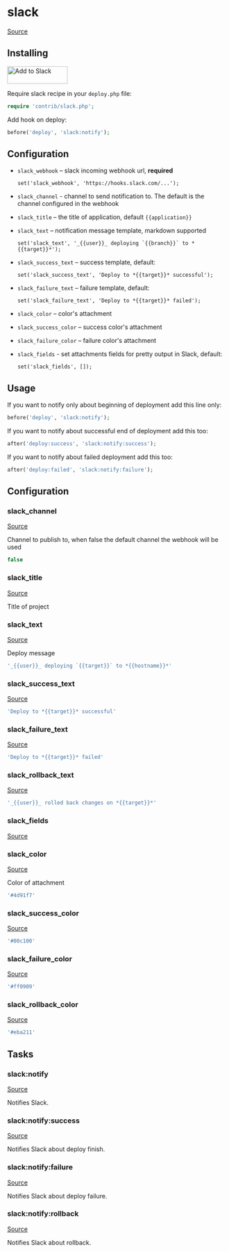 <!-- DO NOT EDIT THIS FILE! -->
<!-- Instead edit contrib/slack.php -->
<!-- Then run bin/docgen -->

# slack

[Source](/contrib/slack.php)



## Installing

<a href="https://slack.com/oauth/authorize?&client_id=113734341365.225973502034&scope=incoming-webhook"><img alt="Add to Slack" height="40" width="139" src="https://platform.slack-edge.com/img/add_to_slack.png" srcset="https://platform.slack-edge.com/img/add_to_slack.png 1x, https://platform.slack-edge.com/img/add_to_slack@2x.png 2x" /></a>

Require slack recipe in your `deploy.php` file:

```php
require 'contrib/slack.php';
```

Add hook on deploy:

```php
before('deploy', 'slack:notify');
```

## Configuration

- `slack_webhook` – slack incoming webhook url, **required**
  ```
  set('slack_webhook', 'https://hooks.slack.com/...');
  ```
- `slack_channel` - channel to send notification to. The default is the channel configured in the webhook
- `slack_title` – the title of application, default `{{application}}`
- `slack_text` – notification message template, markdown supported
  ```
  set('slack_text', '_{{user}}_ deploying `{{branch}}` to *{{target}}*');
  ```
- `slack_success_text` – success template, default:
  ```
  set('slack_success_text', 'Deploy to *{{target}}* successful');
  ```
- `slack_failure_text` – failure template, default:
  ```
  set('slack_failure_text', 'Deploy to *{{target}}* failed');
  ```

- `slack_color` – color's attachment
- `slack_success_color` – success color's attachment
- `slack_failure_color` – failure color's attachment
- `slack_fields` - set attachments fields for pretty output in Slack, default:
  ```
  set('slack_fields', []);
  ```

## Usage

If you want to notify only about beginning of deployment add this line only:

```php
before('deploy', 'slack:notify');
```

If you want to notify about successful end of deployment add this too:

```php
after('deploy:success', 'slack:notify:success');
```

If you want to notify about failed deployment add this too:

```php
after('deploy:failed', 'slack:notify:failure');
```



## Configuration
### slack_channel
[Source](https://github.com/deployphp/deployer/blob/master/contrib/slack.php#L74)

Channel to publish to, when false the default channel the webhook will be used

```php title="Default value"
false
```


### slack_title
[Source](https://github.com/deployphp/deployer/blob/master/contrib/slack.php#L77)

Title of project



### slack_text
[Source](https://github.com/deployphp/deployer/blob/master/contrib/slack.php#L82)

Deploy message

```php title="Default value"
'_{{user}}_ deploying `{{target}}` to *{{hostname}}*'
```


### slack_success_text
[Source](https://github.com/deployphp/deployer/blob/master/contrib/slack.php#L83)



```php title="Default value"
'Deploy to *{{target}}* successful'
```


### slack_failure_text
[Source](https://github.com/deployphp/deployer/blob/master/contrib/slack.php#L84)



```php title="Default value"
'Deploy to *{{target}}* failed'
```


### slack_rollback_text
[Source](https://github.com/deployphp/deployer/blob/master/contrib/slack.php#L85)



```php title="Default value"
'_{{user}}_ rolled back changes on *{{target}}*'
```


### slack_fields
[Source](https://github.com/deployphp/deployer/blob/master/contrib/slack.php#L86)





### slack_color
[Source](https://github.com/deployphp/deployer/blob/master/contrib/slack.php#L89)

Color of attachment

```php title="Default value"
'#4d91f7'
```


### slack_success_color
[Source](https://github.com/deployphp/deployer/blob/master/contrib/slack.php#L90)



```php title="Default value"
'#00c100'
```


### slack_failure_color
[Source](https://github.com/deployphp/deployer/blob/master/contrib/slack.php#L91)



```php title="Default value"
'#ff0909'
```


### slack_rollback_color
[Source](https://github.com/deployphp/deployer/blob/master/contrib/slack.php#L92)



```php title="Default value"
'#eba211'
```



## Tasks

### slack:notify
[Source](https://github.com/deployphp/deployer/blob/master/contrib/slack.php#L104)

Notifies Slack.




### slack:notify:success
[Source](https://github.com/deployphp/deployer/blob/master/contrib/slack.php#L123)

Notifies Slack about deploy finish.




### slack:notify:failure
[Source](https://github.com/deployphp/deployer/blob/master/contrib/slack.php#L143)

Notifies Slack about deploy failure.




### slack:notify:rollback
[Source](https://github.com/deployphp/deployer/blob/master/contrib/slack.php#L162)

Notifies Slack about rollback.




